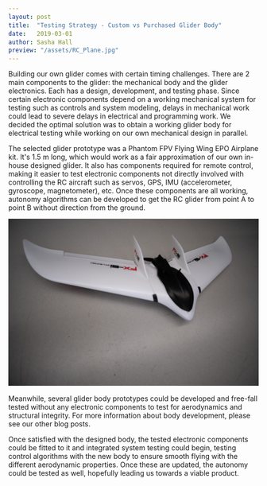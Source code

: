 ```yaml
---
layout: post
title:  "Testing Strategy - Custom vs Purchased Glider Body"
date:   2019-03-01
author: Sasha Hall
preview: "/assets/RC_Plane.jpg"
---
```


Building our own glider comes with certain timing challenges. There are 2 main components to the glider: the mechanical body and the glider electronics. Each has a design, development, and testing phase. Since certain electronic components depend on a working mechanical system for testing such as controls and system modeling, delays in mechanical work could lead to severe delays in electrical and programming work. We decided the optimal solution was to obtain a working glider body for electrical testing while working on our own mechanical design in parallel.

The selected glider prototype was a Phantom FPV Flying Wing EPO Airplane kit. It's 1.5 m long, which would work as a fair approximation of our own in-house designed glider. It also has components required for remote control, making it easier to test electronic components not directly involved with controlling the RC aircraft such as servos, GPS, IMU (accelerometer, gyroscope, magnetometer), etc. Once these components are all working, autonomy algorithms can be developed to get the RC glider from point A to point B without direction from the ground.

![Phantom FPV Flying Wing EPO Airplane](/assets/RC_Plane.jpg)

Meanwhile, several glider body prototypes could be developed and free-fall tested without any electronic components to test for aerodynamics and structural integrity. For more information about body development, please see our other blog posts.

Once satisfied with the designed body, the tested electronic components could be fitted to it and integrated system testing could begin, testing control algorithms with the new body to ensure smooth flying with the different aerodynamic properties. Once these are updated, the autonomy could be tested as well, hopefully leading us towards a viable product.
